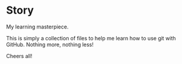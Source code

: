 # Story
My learning masterpiece.

This is simply a collection of files to help me learn how to use git with GitHub. Nothing more, nothing less!

Cheers all!
